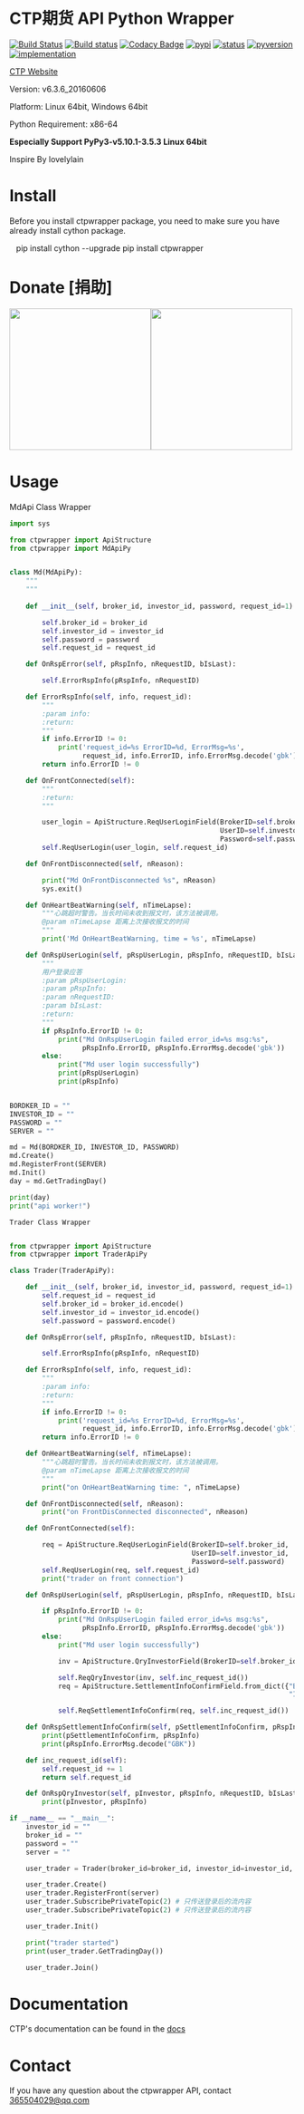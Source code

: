 # CTP期货 API Python Wrapper 

[![Build Status](https://travis-ci.org/nooperpudd/ctpwrapper.svg?branch=master)](https://travis-ci.org/nooperpudd/ctpwrapper)
[![Build status](https://ci.appveyor.com/api/projects/status/gvvtcqsjo9nsw0ct/branch/master?svg=true)](https://ci.appveyor.com/project/nooperpudd/ctpwrapper)
[![Codacy Badge](https://api.codacy.com/project/badge/Grade/9ed5d0e55ed84dfeba30a7630ab5c160)](https://www.codacy.com/app/nooperpudd/ctpwrapper?utm_source=github.com&amp;utm_medium=referral&amp;utm_content=nooperpudd/ctpwrapper&amp;utm_campaign=Badge_Grade)
[![pypi](https://img.shields.io/pypi/v/ctpwrapper.svg)](https://pypi.python.org/pypi/ctpwrapper)
[![status](https://img.shields.io/pypi/status/ctpwrapper.svg)](https://pypi.python.org/pypi/ctpwrapper)
[![pyversion](https://img.shields.io/pypi/pyversions/ctpwrapper.svg)](https://pypi.python.org/pypi/ctpwrapper)
[![implementation](https://img.shields.io/pypi/implementation/ctpwrapper.svg)](https://pypi.python.org/pypi/ctpwrapper)

[CTP Website](http://www.sfit.com.cn/5_2_DocumentDown.htm)

Version: v6.3.6_20160606

Platform: Linux 64bit, Windows 64bit

Python Requirement: x86-64

**Especially Support PyPy3-v5.10.1-3.5.3 Linux 64bit**

Inspire By lovelylain 

# Install

Before you install ctpwrapper package, you need to make sure you have 
already install cython package.
    
    pip install cython --upgrade
    pip install ctpwrapper 


# Donate [捐助]

  <img src="images/alipay.jpg" width="250" height="250"><img src="images/wechat.jpg" width="250" height="250">


# Usage

 MdApi Class Wrapper
    
```python
import sys

from ctpwrapper import ApiStructure
from ctpwrapper import MdApiPy


class Md(MdApiPy):
    """
    """
    
    def __init__(self, broker_id, investor_id, password, request_id=1):

        self.broker_id = broker_id
        self.investor_id = investor_id
        self.password = password
        self.request_id = request_id

    def OnRspError(self, pRspInfo, nRequestID, bIsLast):

        self.ErrorRspInfo(pRspInfo, nRequestID)

    def ErrorRspInfo(self, info, request_id):
        """
        :param info:
        :return:
        """
        if info.ErrorID != 0:
            print('request_id=%s ErrorID=%d, ErrorMsg=%s',
                  request_id, info.ErrorID, info.ErrorMsg.decode('gbk'))
        return info.ErrorID != 0

    def OnFrontConnected(self):
        """
        :return:
        """

        user_login = ApiStructure.ReqUserLoginField(BrokerID=self.broker_id,
                                                    UserID=self.investor_id,
                                                    Password=self.password)
        self.ReqUserLogin(user_login, self.request_id)

    def OnFrontDisconnected(self, nReason):

        print("Md OnFrontDisconnected %s", nReason)
        sys.exit()

    def OnHeartBeatWarning(self, nTimeLapse):
        """心跳超时警告。当长时间未收到报文时，该方法被调用。
        @param nTimeLapse 距离上次接收报文的时间
        """
        print('Md OnHeartBeatWarning, time = %s', nTimeLapse)

    def OnRspUserLogin(self, pRspUserLogin, pRspInfo, nRequestID, bIsLast):
        """
        用户登录应答
        :param pRspUserLogin:
        :param pRspInfo:
        :param nRequestID:
        :param bIsLast:
        :return:
        """
        if pRspInfo.ErrorID != 0:
            print("Md OnRspUserLogin failed error_id=%s msg:%s",
                  pRspInfo.ErrorID, pRspInfo.ErrorMsg.decode('gbk'))
        else:
            print("Md user login successfully")
            print(pRspUserLogin)
            print(pRspInfo)


BORDKER_ID = ""
INVESTOR_ID = ""
PASSWORD = ""
SERVER = ""

md = Md(BORDKER_ID, INVESTOR_ID, PASSWORD)
md.Create()
md.RegisterFront(SERVER)
md.Init()
day = md.GetTradingDay()

print(day)
print("api worker!")
```

    Trader Class Wrapper

```python

from ctpwrapper import ApiStructure
from ctpwrapper import TraderApiPy

class Trader(TraderApiPy):

    def __init__(self, broker_id, investor_id, password, request_id=1):
        self.request_id = request_id
        self.broker_id = broker_id.encode()
        self.investor_id = investor_id.encode()
        self.password = password.encode()

    def OnRspError(self, pRspInfo, nRequestID, bIsLast):

        self.ErrorRspInfo(pRspInfo, nRequestID)

    def ErrorRspInfo(self, info, request_id):
        """
        :param info:
        :return:
        """
        if info.ErrorID != 0:
            print('request_id=%s ErrorID=%d, ErrorMsg=%s',
                  request_id, info.ErrorID, info.ErrorMsg.decode('gbk'))
        return info.ErrorID != 0

    def OnHeartBeatWarning(self, nTimeLapse):
        """心跳超时警告。当长时间未收到报文时，该方法被调用。
        @param nTimeLapse 距离上次接收报文的时间
        """
        print("on OnHeartBeatWarning time: ", nTimeLapse)

    def OnFrontDisconnected(self, nReason):
        print("on FrontDisConnected disconnected", nReason)

    def OnFrontConnected(self):

        req = ApiStructure.ReqUserLoginField(BrokerID=self.broker_id,
                                             UserID=self.investor_id,
                                             Password=self.password)
        self.ReqUserLogin(req, self.request_id)
        print("trader on front connection")

    def OnRspUserLogin(self, pRspUserLogin, pRspInfo, nRequestID, bIsLast):

        if pRspInfo.ErrorID != 0:
            print("Md OnRspUserLogin failed error_id=%s msg:%s",
                  pRspInfo.ErrorID, pRspInfo.ErrorMsg.decode('gbk'))
        else:
            print("Md user login successfully")

            inv = ApiStructure.QryInvestorField(BrokerID=self.broker_id, InvestorID=self.investor_id)

            self.ReqQryInvestor(inv, self.inc_request_id())
            req = ApiStructure.SettlementInfoConfirmField.from_dict({"BrokerID": self.broker_id,
                                                                     "InvestorID": self.investor_id})

            self.ReqSettlementInfoConfirm(req, self.inc_request_id())

    def OnRspSettlementInfoConfirm(self, pSettlementInfoConfirm, pRspInfo, nRequestID, bIsLast):
        print(pSettlementInfoConfirm, pRspInfo)
        print(pRspInfo.ErrorMsg.decode("GBK"))

    def inc_request_id(self):
        self.request_id += 1
        return self.request_id

    def OnRspQryInvestor(self, pInvestor, pRspInfo, nRequestID, bIsLast):
        print(pInvestor, pRspInfo)

if __name__ == "__main__":
    investor_id = ""
    broker_id = ""
    password = ""
    server = ""

    user_trader = Trader(broker_id=broker_id, investor_id=investor_id, password=password)

    user_trader.Create()
    user_trader.RegisterFront(server)
    user_trader.SubscribePrivateTopic(2) # 只传送登录后的流内容
    user_trader.SubscribePrivateTopic(2) # 只传送登录后的流内容

    user_trader.Init()

    print("trader started")
    print(user_trader.GetTradingDay())

    user_trader.Join()

```

# Documentation
  CTP's documentation can be found in the [docs](doc/ctp/)



# Contact

If you have any question about the ctpwrapper API, contact 365504029@qq.com



 
